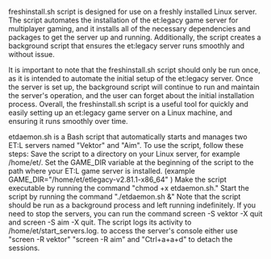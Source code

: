 freshinstall.sh script is designed for use on a freshly installed Linux server. The script automates the installation of the et:legacy game server for multiplayer gaming, and it installs all of the necessary dependencies and packages to get the server up and running. Additionally, the script creates a background script that ensures the et:legacy server runs smoothly and without issue.

It is important to note that the freshinstall.sh script should only be run once, as it is intended to automate the initial setup of the et:legacy server. Once the server is set up, the background script will continue to run and maintain the server's operation, and the user can forget about the initial installation process. Overall, the freshinstall.sh script is a useful tool for quickly and easily setting up an et:legacy game server on a Linux machine, and ensuring it runs smoothly over time.


etdaemon.sh is a Bash script that automatically starts and manages two ET:L servers named "Vektor" and "Aim".
To use the script, follow these steps:
Save the script to a directory on your Linux server, for example /home/et/.
Set the GAME_DIR variable at the beginning of the script to the path where your ET:L game server is installed. (example GAME_DIR="/home/et/etlegacy-v2.81.1-x86_64"
)
Make the script executable by running the command "chmod +x etdaemon.sh."
Start the script by running the command "./etdaemon.sh &"
Note that the script should be run as a background process and left running indefinitely. If you need to stop the servers, you can run the command screen -S vektor -X quit and screen -S aim -X quit. The script logs its activity to /home/et/start_servers.log.
to access the server's console either use "screen -R vektor" "screen -R aim" and "Ctrl+a+a+d" to detach the sessions.
